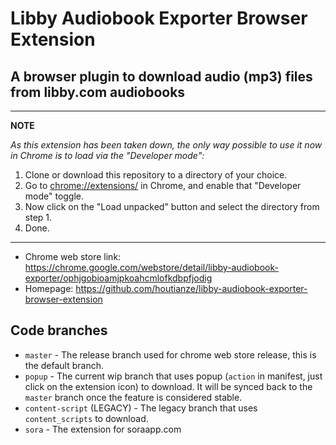 Libby Audiobook Exporter Browser Extension
==========================================

A browser plugin to download audio (mp3) files from libby.com audiobooks
------------------------------------------------------------------------

---
**NOTE**

*As this extension has been taken down, the only way possible to use it now in Chrome is to load via the "Developer mode":*

1. Clone or download this repository to a directory of your choice.
2. Go to [chrome://extensions/](chrome://extensions/) in Chrome, and enable that "Developer mode" toggle.
3. Now click on the "Load unpacked" button and select the directory from step 1.
4. Done.

---

- Chrome web store link: https://chrome.google.com/webstore/detail/libby-audiobook-exporter/ophjgobioamjpkoahcmlofkdbpfjodig
- Homepage: https://github.com/houtianze/libby-audiobook-exporter-browser-extension

Code branches
-------------
- `master` - The release branch used for chrome web store release, this is the default branch.
- `popup` - The current wip branch that uses popup (`action` in manifest, just click on the extension icon) to download. It will be synced back to the `master` branch once the feature is considered stable.
- `content-script` (LEGACY) - The legacy branch that uses `content_scripts` to download.
- `sora` - The extension for soraapp.com